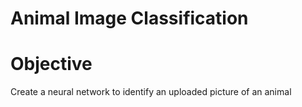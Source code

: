 # Animal Image Classification

# Objective
Create a neural network to identify an uploaded picture of an animal
